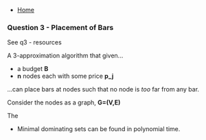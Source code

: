 * [Home](README.md)

### Question 3 - Placement of Bars

See q3 - resources

A 3-approximation algorithm that given...
* a budget **B**
* **n** nodes each with some price **p_j**

...can place bars at nodes such that no node is *too* far from any bar.


Consider the nodes as a graph, **G=(V,E)**



The
* Minimal dominating sets can be found in polynomial time.
